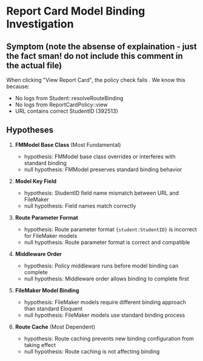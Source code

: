 # Report Card Model Binding Investigation

## Symptom (note the absense of explaination - just the fact sman! do not include this comment in the actual file)
When clicking "View Report Card", the policy check fails . We know this because:
- No logs from Student::resolveRouteBinding
- No logs from ReportCardPolicy::view
- URL contains correct StudentID (392513)

## Hypotheses

1. **FMModel Base Class** (Most Fundamental)
   - hypothesis: FMModel base class overrides or interferes with standard binding
   - null hypothesis: FMModel preserves standard binding behavior

2. **Model Key Field**
   - hypothesis: StudentID field name mismatch between URL and FileMaker
   - null hypothesis: Field names match correctly

3. **Route Parameter Format**
   - hypothesis: Route parameter format `{student:StudentID}` is incorrect for FileMaker models
   - null hypothesis: Route parameter format is correct and compatible

4. **Middleware Order**
   - hypothesis: Policy middleware runs before model binding can complete
   - null hypothesis: Middleware order allows binding to complete first

5. **FileMaker Model Binding**
   - hypothesis: FileMaker models require different binding approach than standard Eloquent
   - null hypothesis: FileMaker models use standard binding process

6. **Route Cache** (Most Dependent)
   - hypothesis: Route caching prevents new binding configuration from taking effect
   - null hypothesis: Route caching is not affecting binding